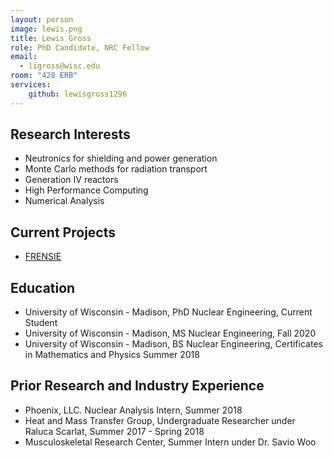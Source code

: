 ```yaml
---
layout: person
image: lewis.png
title: Lewis Gross
role: PhD Candidate, NRC Fellow
email: 
  - ligross@wisc.edu
room: "428 ERB"
services:
    github: lewisgross1296
---
```


## Research Interests
* Neutronics for shielding and power generation
* Monte Carlo methods for radiation transport
* Generation IV reactors
* High Performance Computing
* Numerical Analysis 

## Current Projects
* [FRENSIE](https://github.com/FRENSIE/FRENSIE) 

## Education
* University of Wisconsin - Madison, PhD Nuclear Engineering, Current Student
* University of Wisconsin - Madison, MS Nuclear Engineering, Fall 2020
* University of Wisconsin - Madison, BS Nuclear Engineering, Certificates in Mathematics and Physics Summer 2018

## Prior Research and Industry Experience
* Phoenix, LLC. Nuclear Analysis Intern, Summer 2018
* Heat and Mass Transfer Group, Undergraduate Researcher under Raluca Scarlat, Summer 2017 - Spring 2018
* Musculoskeletal Research Center, Summer Intern under Dr. Savio Woo
